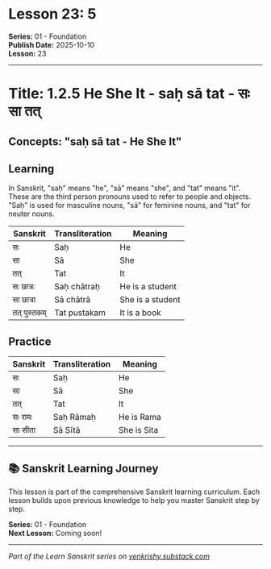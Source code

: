 # Lesson 23: 5

**Series:** 01 - Foundation  
**Publish Date:** 2025-10-10  
**Lesson:** 23

---

# Title: 1.2.5 He She It - saḥ sā tat - सः सा तत्
## Concepts: "saḥ sā tat - He She It"

## Learning
In Sanskrit, "saḥ" means "he", "sā" means "she", and "tat" means "it". These are the third person pronouns used to refer to people and objects. "Saḥ" is used for masculine nouns, "sā" for feminine nouns, and "tat" for neuter nouns.

| Sanskrit           | Transliteration      | Meaning                          |
| ------------------ | -------------------- | -------------------------------- |
| सः                 | Saḥ                  | He                               |
| सा                 | Sā                   | She                              |
| तत्                | Tat                  | It                               |
| सः छात्रः          | Saḥ chātraḥ         | He is a student                  |
| सा छात्रा          | Sā chātrā           | She is a student                 |
| तत् पुस्तकम्       | Tat pustakam        | It is a book                     |

## Practice
| Sanskrit           | Transliteration      | Meaning                          |
| ------------------ | -------------------- | -------------------------------- |
| सः                 | Saḥ                  | He                               |
| सा                 | Sā                   | She                              |
| तत्                | Tat                  | It                               |
| सः रामः            | Saḥ Rāmaḥ            | He is Rama                       |
| सा सीता            | Sā Sītā              | She is Sita                      |

---

## 📚 Sanskrit Learning Journey

This lesson is part of the comprehensive Sanskrit learning curriculum. Each lesson builds upon previous knowledge to help you master Sanskrit step by step.

**Series:** 01 - Foundation  
**Next Lesson:** Coming soon!

---
*Part of the Learn Sanskrit series on [venkrishy.substack.com](https://venkrishy.substack.com/s/learn_sanskrit)*

